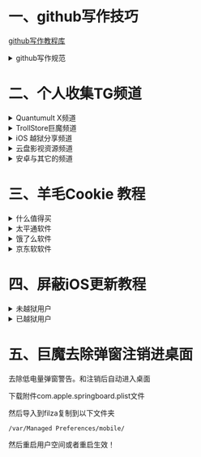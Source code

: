 # 一、github写作技巧
[github写作教程库](https://docs.github.com/zh/get-started/writing-on-github/getting-started-with-writing-and-formatting-on-github/quickstart-for-writing-on-github)

<details>
    <summary>github写作规范</summary>
2、插入代码行，复制下列代码
</span>

    </span>

        删
3、添加折叠效果
</span>

    <details>
    <summary>折叠标题</summary>
3-1、结尾输入
    </span>

    </details>
4、添加引用
</span>

    ---
    >
---
>引用效果展示，具体是这个样子的。

5、添加字体颜色

     $\color{red}{中间显示字体颜色}$
6、表格样式(前后各一个`增加文字阴影)

    |语法|效果|
    |---|---|
    |[]()|[]()|
    |[]()|[]()|
    |[]()|[]()|

7、插入图片代码格式

插件图片
    
    ![Image text](img/weibo.png)
图片大小

    <img src="/img/weibo.png" width="100px" />
图片缩放

    <img src="/img/weibo.png" alt="zoom:50%;" />

插入图片链接API

    <img width="60%" height="50%" src="https://api.71xk.com/api/bing">
</details>



# 二、个人收集TG频道
<details>
<summary>Quantumult X频道</summary>  
</span>

    1、叮当猫iOS资源脚本分享 
    https://t.me/chxm1023
    
    2、QuantumultXjs
    https://t.me/GieGie777
    
    3、可莉日常  主要loon脚本
    https://t.me/ibilibili
    
    4、Surng&loon&QX脚本收集
    https://t.me/NobyDa
   
    5、小帽集团脚本频道
    https://t.me/XiaoMaoScript
    
    6、广告必须死
    https://t.me/Aa28413761
    
    7、Cuttlefish自留地
    https://t.me/ddgksf2021

    8、枫叶脚本分享频道
    https://t.me/afengye
</details>
<details>
<summary>TrollStore巨魔频道</summary>  
</span>

    1、巨魔商店pro 交流群组
    https://t.me/TrollStorePro
   
    2、巨魔商店 频道
    https://t.me/iOS_TrollStore
   
    3、秋名山巨魔俱乐部
    https://t.me/ae86_ios
   
    4、浥轻尘&黑科技&软件脚本破解库
    https://t.me/yqc_123
   
    5、iOS宝藏
    https://t.me/iosrxwy
   
    6、登拜科技
    https://t.me/dengbai
   
    7、JB交流 巨魔砸壳作者
    https://t.me/gblwjb
   
    8-MacKed Channel 破解iOS和mac大佬
    https://t.me/macked_channel
   
    9、小果子
    https://t.me/iosapper
   
    10、酷卡iOS破解软件
    https://t.me/gekuGou
</details>
<details>
<summary> iOS   越狱分享频道</summary>  
</span>

    1、懒猫插件交流
    https://t.me/maogroup
   
    2、懒猫的频道
    https://t.me/lanmaoshare
   
    3、WeChat｜微信｜插件
    https://t.me/wechatshare
   
    4、黄白｜助手｜插件频道
    https://t.me/HbHelper
    
    5、PKC皮卡车
    https://t.me/TopStyle2021
   
    6、刀刀源
    https://t.me/ae86_hk
    
    7、Netskao 曾经的狗哥
    https://t.me/IPAPatch
   
    8、SWIGN越狱交流群｜新晋作者
    https://t.me/abox1993
    
    9、越狱插件仓库频道
    https://t.me/jailbreakdepot
</details>
<details>
<summary>云盘影视资源频道</summary>
</span>

    1、云盘盘-阿里云盘
    https://t.me/yunpanpan
    
    2、阿里云盘发布频道
    https://t.me/Aliyundrive_Share_Channel
    
    3、阿里云盘资频道
    https://t.me/shareAliyun

</details>
<details>
<summary>安卓与其它的频道</summary>
    
	1、安卓秋名山频道
    https://t.me/ae86_android
    
    2，开盒查人频道
    https://t.me/heikeciadgk
    3、频道索引&推荐
    https://t.me/recommend3
</details>

# 三、羊毛Cookie 教程

<details>
<summary>什么值得买</summary>
</span>

    手机抓包域名为 userapi.smzdm.com 下的
    任意链接,任选一条把结尾为(iphone;)的
    Cookie复制出来.
类似以下这种
</span>

    z_df=%2B473T0N2A3LSg09XSw3BfgN%2BeIogL%2FWSJO9Mnn4JPw5Lmr86XkADqQ%3D%3D;session_id=wl3ficQiuwPxzplVKI0%2BqZfDiSvab3hZRF7Le%2B4E6V56j0wCoWp%2FUg%3D%3D.1716516408;basic_v=0;device_s=wl3ficQiuwPxzplVKI0qZfDiSvab3hZRF7Le4E6V7NbPjdmHxi6DPzbu%2Fgk8BJl4nMS84UGw%3D;device_recfeed_setting=%7B%22homepage_sort_switch%22%3A%221%22%2C%22haojia_recfeed_switch%22%3A%221%22%2C%22other_recfeed_switch%22%3A%221%22%2C%22shequ_recfeed_switch%22%3A%221%22%7D;phone_sort=8X;register_time=1699684223;device_id=wl3ficQiuwPxzplVKI0%2BqZfDiSvab3hZRF7Le%2B4E6V56j0wCoWp%2FUg%3D%3D;f=iphone;device_name=iPhone%2013%20Pro%20Max;is_new_user=0;apk_partner_name=appstore;active_time=1699684173;v=11.0.10;is_dark_mode=0;device_smzdm_version_code=151;device_smzdm_version=11.0.10;device_system_version=17.0;sess=BC-hAlRfYzs8j3gmLcbFQ6qz5hMNpzKuwJPZzzrwnVTE0OcdGWqjGm301owV4HSZijO%2F3x9euLujakJvg2bh%20rc6eGZ3HhT9cjO2CE03D0JyJCcYYgF8B8Dk6mwfQ%3D%3D;login=1;client_id=1f4653a147055ed093a1a42f46601d23.1716428857607;osversion=21A329;onmac=0;network=5;smzdm_id=6356227657;device_push=notifications_are_disabled;ab_test=l;device_type=iPhone14%2C3;font_size=normal;device_smzdm=iphone;
</details>
<details>
<summary>太平通软件</summary>
- 太平通兑换肯德基等寄卖网站
    
    http://51maiquan.com/wap/#/home
</span>

    抓ecustomer.cntaiping.com域名下
    的随便一个x-ac-token-ticket的值：
    xzxxxxxxxx,xxxxx）

类似以下这种
</span>

    eyJ0eXAiOiJKV1QiLCJhbGciOiJSUzI1NiJ9.eyJhdWQiOltdLCJzdWIiOiIxNzE1MDQxNTc0NzIxR0xCODduM3o4RmQ5NnBuVXNPbDhNViIsInVzZXJfbmFtZSI6Ijg5ODcyNjM0MDg4Nzg3MzUzNjAiLCJsb2dpY19pZCI6MzYwNTEwMDA2NzExNTI5NDcyLCJpc3MiOiJraHQudGFpcGluZyIsInNjb3BlIjpbXSwiZ3JhbnRfdHlwZSI6InBhc3N3b3JkIiwianRpIjoiMTcxNTA0MTU4NjQ1OEM5WGhTb1cyTk1IY1R6Y3l1TzNNeVoiLCJhZGRpdGlvbmFsSW5mbyI6e30sImlhdCI6MTcxNTA0MTU4NiwiZXhwIjoxNzc5ODQxNTg2LCJhdXRob3JpdGllcyI6W10sImNsaWVudF9pZCI6IlRQVF9BUFAiLCJyb2xlX3R5cGVzIjoiQyJ9.GO9D0gmY4H7jlcfOdB72K3_KKBRtCQBFlNJV4E6luVHSu6Yxh5bUtFXwSwfoQqKplpQkwzwqliN8Vc6Xsgq80Hp6-YM28P2SY0XzIIkl0Xz84BWhsLVhwGI9uQ5cYxt4yb9_cA_-0kAFx2NCo1nqrpjTKsC4jxT6PTdfwRWieqc
</details>
<details>
<summary>饿了么软件</summary>

</span>

    找到抓包域名为 nt2.ele.me 进去第一个点进去
    挨个复制
</span>

    unb=
    cookie2=***
    SID=*** 
    USERID***
    wxUid=UID***
注意事项！！！

---
|备注后➕空格其它地方不要任何空格|SID结尾==删除|
|--|--|

---
然后把以上内容拼接在一起。


再找到Wxpusher消息推送平台公众号进去-点击我的-获取UID

类似以下格式
</span>

    少侠啊 unb=2204742233363;cookie2=1f139c2bd78f68068341a6cb0625e8cce;SID=MWYxMzljMmJkNzhmNjgwNjgzNDFhNmNiMDYyNWU4Y2Nl2vJHGhY_hlxH_ihSJVd8VA;USERID=268481450;wxUid=UID_Wy6zMh3RaMY6WHkkNDPBTFMGBgoI
</details>
<details>
<summary>京东软软件</summary>

</span>

    京东app：代理推送（购物车）
    地址：mbby.top
    端口：33601
</details>



# 四、屏蔽iOS更新教程

<details>
<summary>未越狱用户</summary>

将下面命令复制到剪切板，然后使用 Filza 找到 /usr/bin/vm_stat 点击运行，然后粘贴下面命令并回车运行

	killall -9 softwareupdateservicesd & killall -9 softwareupdated & killall -9 com.apple.MobileSoftwareUpdate.CleanupPreparePathService & killall -9 Preferences & chflags -R noschg,noschange,nosimmutable '/var/MobileSoftwareUpdate/MobileAsset/' & mkdir -p '/var/MobileSoftwareUpdate/MobileAsset/AssetsV2/' && rm -rf '/var/MobileSoftwareUpdate/MobileAsset/AssetsV2/' && mkdir -p '/var/MobileSoftwareUpdate/MobileAsset/AssetsV2/' && chmod -R 0777 '/var/MobileSoftwareUpdate/MobileAsset/AssetsV2/' && chown -R mobile:mobile '/var/MobileSoftwareUpdate/MobileAsset/AssetsV2/' && chflags schg,schange,simmutable '/var/MobileSoftwareUpdate/MobileAsset/AssetsV2/'
 
后续重新启用请在 Filza 运行下面的命令

	chflags -R noschg,noschange,nosimmutable '/var/MobileSoftwareUpdate/MobileAsset/'
</details>
<details>
<summary>已越狱用户</summary>

请添加软件源

	https://invalidunit.github.io/repo/

安装 Disable Updates

后续重新启用直接卸载即可
</details>

# 五、巨魔去除弹窗注销进桌面

去除低电量弹窗警告。和注销后自动进入桌面

下载附件com.apple.springboard.plist文件

然后导入到filza复制到以下文件夹


    /var/Managed Preferences/mobile/

然后重启用户空间或者重启生效！

